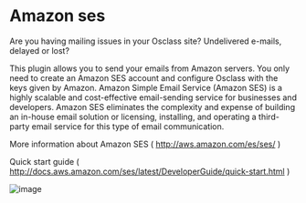 Amazon ses
==========

Are you having mailing issues in your Osclass site? Undelivered e-mails, delayed or lost? 

This plugin allows you to send your emails from Amazon servers. You only need to create an Amazon SES account and configure Osclass with the keys given by Amazon.
Amazon Simple Email Service (Amazon SES) is a highly scalable and cost-effective email-sending service for businesses and developers. Amazon SES eliminates the complexity and expense of building an in-house email solution or licensing, installing, and operating a third-party email service for this type of email communication.

More information about Amazon SES ( http://aws.amazon.com/es/ses/ )

Quick start guide ( http://docs.aws.amazon.com/ses/latest/DeveloperGuide/quick-start.html )


![image](http://i.imgur.com/eGqn4jR.png)